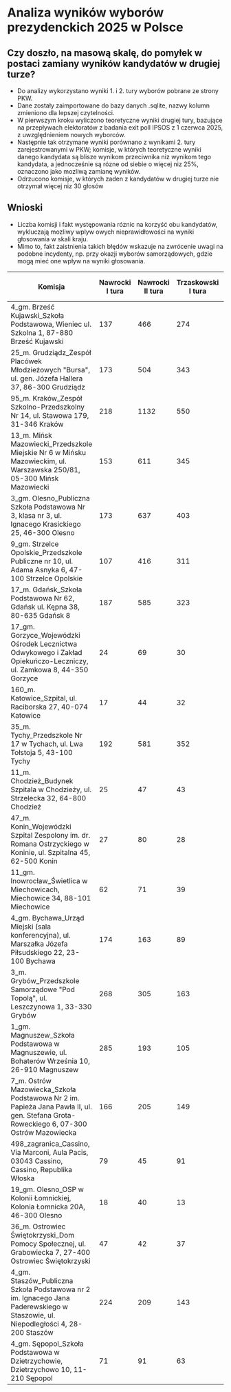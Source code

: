 # Analiza wyników wyborów prezydenckich 2025 w Polsce
## Czy doszło, na masową skalę, do pomyłek w postaci zamiany wyników kandydatów w drugiej turze?
- Do analizy wykorzystano wyniki 1. i 2. tury wyborów pobrane ze strony PKW.
- Dane zostały zaimportowane do bazy danych .sqlite, nazwy kolumn zmieniono dla lepszej czytelności.
- W pierwszym kroku wyliczono teoretyczne wyniki drugiej tury, bazujące na przepływach elektoratów z badania exit poll IPSOS z 1 czerwca 2025, z uwzględnieniem nowych wyborców.
- Następnie tak otrzymane wyniki porównano z wynikami 2. tury zarejestrowanymi w PKW; komisje, w których teoretyczne wyniki danego kandydata są blisze wynikom przeciwnika niz wynikom tego kandydata, a jednocześnie są rózne od siebie o więcej niz 25%, oznaczono jako mozliwą zamianę wyników.
- Odrzucono komisje, w których zaden z kandydatów w drugiej turze nie otrzymał więcej niz 30 głosów

## Wnioski
- Liczba komisji i fakt występowania róznic na korzyść obu kandydatów, wykluczają mozliwy wplyw owych nieprawidłowości na wyniki głosowania w skali kraju.
- Mimo to, fakt zaistnienia takich błędów wskazuje na zwrócenie uwagi na podobne incydenty, np. przy okazji wyborów samorządowych, gdzie mogą mieć one wpływ na wyniki głosowania.

| **Komisja**                                                                                                                            | **Nawrocki I tura** | **Nawrocki II tura** | **Trzaskowski I tura** | **Trzaskowski II tura** | **"Przepływy" Nawrocki IPSOS** | **"Przepływy" Trzaskowski IPSOS** | **Podejrzenie zamiany w II turze** | **Zamiana na korzyść** |
| -------------------------------------------------------------------------------------------------------------------------------------- | -------------- | --------------- | ----------------- | ------------------ | ---------------------- | ------------------------- | --------------- | -------------- |
| 4_gm. Brześć Kujawski_Szkoła Podstawowa, Wieniec ul. Szkolna 1, 87-880 Brześć Kujawski                                                 | 137            | 466             | 274               | 331                | 345,34                 | 457,66                    | TAK             | Nawrocki       |
| 25_m. Grudziądz_Zespół Placówek Młodzieżowych "Bursa", ul. gen. Józefa Hallera 37, 86-300 Grudziądz                                    | 173            | 504             | 343               | 324                | 343,01                 | 484,99                    | TAK             | Nawrocki       |
| 95_m. Kraków_Zespół Szkolno-Przedszkolny Nr 14, ul. Stawowa 179, 31-346 Kraków                                                         | 218            | 1132            | 550               | 540                | 605,32                 | 1070,68                   | TAK             | Nawrocki       |
| 13_m. Mińsk Mazowiecki_Przedszkole Miejskie Nr 6 w Mińsku Mazowieckim, ul. Warszawska 250/81, 05-300 Mińsk Mazowiecki                  | 153            | 611             | 345               | 363                | 391,85                 | 589,15                    | TAK             | Nawrocki       |
| 3_gm. Olesno_Publiczna Szkoła Podstawowa Nr 3, klasa nr 3, ul. Ignacego Krasickiego 25, 46-300 Olesno                                  | 173            | 637             | 403               | 378                | 413,5                  | 609,5                     | TAK             | Nawrocki       |
| 9_gm. Strzelce Opolskie_Przedszkole Publiczne nr 10, ul. Adama Asnyka 6, 47-100 Strzelce Opolskie                                      | 107            | 416             | 311               | 223                | 219,96                 | 418,04                    | TAK             | Nawrocki       |
| 17_m. Gdańsk_Szkoła Podstawowa Nr 62, Gdańsk ul. Kępna 38, 80-635 Gdańsk 8                                                             | 187            | 585             | 323               | 346                | 419,58                 | 521,42                    | TAK             | Nawrocki       |
| 17_gm. Gorzyce_Wojewódzki Ośrodek Lecznictwa Odwykowego i Zakład Opiekuńczo-Leczniczy, ul. Zamkowa 8, 44-350 Gorzyce                   | 24             | 69              | 30                | 35                 | 48,16                  | 55,84                     | TAK             | Nawrocki       |
| 160_m. Katowice_Szpital, ul. Raciborska 27, 40-074 Katowice                                                                            | 17             | 44              | 32                | 39                 | 32,64                  | 50,36                     | TAK             | Nawrocki       |
| 35_m. Tychy_Przedszkole Nr 17 w Tychach, ul. Lwa Tołstoja 5, 43-100 Tychy                                                              | 192            | 581             | 352               | 347                | 370,97                 | 563,03                    | TAK             | Nawrocki       |
| 11_m. Chodzież_Budynek Szpitala w Chodzieży, ul. Strzelecka 32, 64-800 Chodzież                                                        | 25             | 47              | 43                | 38                 | 31,54                  | 54,46                     | TAK             | Nawrocki       |
| 47_m. Konin_Wojewódzki Szpital Zespolony im. dr. Romana Ostrzyckiego w Koninie, ul. Szpitalna 45, 62-500 Konin                         | 27             | 80              | 28                | 38                 | 56,35                  | 60,65                     | TAK             | Nawrocki       |
| 11_gm. Inowrocław_Świetlica w Miechowicach, Miechowice 34, 88-101 Miechowice                                                           | 62             | 71              | 39                | 124                | 121,29                 | 73,71                     | TAK             | Trzaskowski    |
| 4_gm. Bychawa_Urząd Miejski (sala konferencyjna), ul. Marszałka Józefa Piłsudskiego 22, 23-100 Bychawa                                 | 174            | 163             | 89                | 260                | 269,49                 | 163,51                    | TAK             | Trzaskowski    |
| 3_m. Grybów_Przedszkole Samorządowe "Pod Topolą", ul. Leszczynowa 1, 33-330 Grybów                                                     | 268            | 305             | 163               | 338                | 397,26                 | 248,74                    | TAK             | Trzaskowski    |
| 1_gm. Magnuszew_Szkoła Podstawowa w Magnuszewie, ul. Bohaterów Września 10, 26-910 Magnuszew                                           | 285            | 193             | 105               | 467                | 449,05                 | 212,95                    | TAK             | Trzaskowski    |
| 7_m. Ostrów Mazowiecka_Szkoła Podstawowa Nr 2 im. Papieża Jana Pawła II, ul. gen. Stefana Grota-Roweckiego 6, 07-300 Ostrów Mazowiecka | 166            | 205             | 149               | 338                | 297,57                 | 248,43                    | TAK             | Trzaskowski    |
| 498_zagranica_Cassino, Via Marconi, Aula Pacis, 03043 Cassino, Cassino, Republika Włoska                                               | 79             | 45              | 91                | 110                | 96,59                  | 57,41                     | TAK             | Trzaskowski    |
| 19_gm. Olesno_OSP w Kolonii Łomnickiej, Kolonia Łomnicka 20A, 46-300 Olesno                                                            | 18             | 40              | 13                | 46                 | 53,32                  | 32,68                     | TAK             | Trzaskowski    |
| 36_m. Ostrowiec Świętokrzyski_Dom Pomocy Społecznej, ul. Grabowiecka 7, 27-400 Ostrowiec Świętokrzyski                                 | 47             | 42              | 37                | 78                 | 63,93                  | 57,07                     | TAK             | Trzaskowski    |
| 4_gm. Staszów_Publiczna Szkoła Podstawowa nr 2 im. Ignacego Jana Paderewskiego w Staszowie, ul. Niepodległości 4, 28-200 Staszów       | 224            | 209             | 143               | 360                | 344,56                 | 226,44                    | TAK             | Trzaskowski    |
| 4_gm. Sępopol_Szkoła Podstawowa w Dzietrzychowie, Dzietrzychowo 10, 11-210 Sępopol                                                     | 71             | 91              | 63                | 155                | 141,93                 | 103,07                    | TAK             | Trzaskowski    |